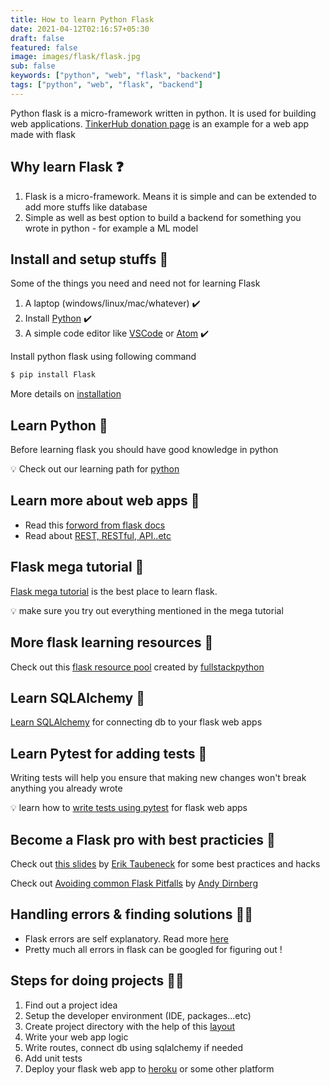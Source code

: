 ```yaml
---
title: How to learn Python Flask
date: 2021-04-12T02:16:57+05:30
draft: false
featured: false
image: images/flask/flask.jpg
sub: false
keywords: ["python", "web", "flask", "backend"]
tags: ["python", "web", "flask", "backend"]
---
```


Python flask is a micro-framework written in python. It is used for building web applications. [TinkerHub donation page](https://github.com/tinkerhub-org/donation-page) is an example for a web app made with flask

## Why learn Flask ❓

1. Flask is a micro-framework. Means it is simple and can be extended to add more stuffs like database
2. Simple as well as best option to build a backend for something you wrote in python - for example a ML model

## Install and setup stuffs 🚧

Some of the things you need and need not for learning Flask

1. A laptop (windows/linux/mac/whatever) ✔️
2. Install [Python](https://github.com/tinkerhub-org/TinkerHub-Learning-Paths/tree/main/learning/Python) ✔️
3. A simple code editor like [VSCode](https://code.visualstudio.com/) or [Atom](https://atom.io/) ✔️

Install python flask using following command

```bash
$ pip install Flask
```

More details on [installation](https://flask.palletsprojects.com/en/1.1.x/installation/)


## Learn Python 🐍

Before learning flask you should have good knowledge in python

💡 Check out our learning path for [python](https://github.com/tinkerhub-org/TinkerHub-Learning-Paths/tree/main/learning/Python)

## Learn more about web apps 📗

- Read this [forword from flask docs](https://flask.palletsprojects.com/en/1.1.x/foreword/#what-does-micro-mean)
- Read about [REST, RESTful, API..etc](https://wkrzywiec.medium.com/rest-restful-web-service-api-soap-whats-the-difference-4f101953d0bd)

## Flask mega tutorial 🍗

[Flask mega tutorial](https://blog.miguelgrinberg.com/post/the-flask-mega-tutorial-part-i-hello-world) is the best place to learn flask.

💡 make sure you try out everything mentioned in the mega tutorial

## More flask learning resources 🍿

Check out this [flask resource pool](https://www.fullstackpython.com/flask.html) created by [fullstackpython](https://www.fullstackpython.com/)

## Learn SQLAlchemy 📂

[Learn SQLAlchemy](https://auth0.com/blog/sqlalchemy-orm-tutorial-for-python-developers/) for connecting db to your flask web apps

## Learn Pytest for adding tests 🔩

Writing tests will help you ensure that making new changes won't break anything you already wrote

💡 learn how to [write tests using pytest](https://flask.palletsprojects.com/en/1.1.x/testing/) for flask web apps

## Become a Flask pro with best practicies 🔱

Check out [this slides](http://slides.skien.cc/flask-hacks-and-best-practices/) by [Erik Taubeneck](https://github.com/eriktaubeneck) for some best practices and hacks

Check out [Avoiding common Flask Pitfalls](http://dirn.github.io/presentations/Flask-Pitfalls/#/step-1) by [Andy Dirnberg](https://github.com/dirn)

## Handling errors & finding solutions 🕵️‍♀️

- Flask errors are self explanatory. Read more [here](https://flask.palletsprojects.com/en/master/debugging/#:~:text=To%20enable%20the%20debugger%2C%20run,enables%20the%20debugger%20and%20reloader.&text=FLASK_ENV%20can%20only%20be%20set%20as%20an%20environment%20variable.)
- Pretty much all errors in flask can be googled for figuring out !


## Steps for doing projects 👩‍💻

1. Find out a project idea
2. Setup the developer environment (IDE, packages...etc)
3. Create project directory with the help of this [layout](https://flask.palletsprojects.com/en/1.1.x/tutorial/layout/)
4. Write your web app logic
5. Write routes, connect db using sqlalchemy if needed
6. Add unit tests
7. Deploy your flask web app to [heroku](https://www.geeksforgeeks.org/deploy-python-flask-app-on-heroku/) or some other platform 
